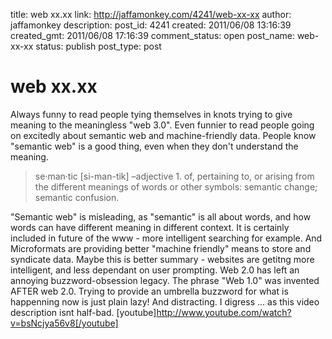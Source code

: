 title: web xx.xx
link: http://jaffamonkey.com/4241/web-xx-xx
author: jaffamonkey
description: 
post_id: 4241
created: 2011/06/08 13:16:39
created_gmt: 2011/06/08 17:16:39
comment_status: open
post_name: web-xx-xx
status: publish
post_type: post

# web xx.xx

Always funny to read people tying themselves in knots trying to give meaning to the meaningless "web 3.0". Even funnier to read people going on excitedly about semantic web and machine-friendly data. People know "semantic web" is a good thing, even when they don't understand the meaning. 

> se·man·tic [si-man-tik] –adjective 1\. of, pertaining to, or arising from the different meanings of words or other symbols: semantic change; semantic confusion. 

"Semantic web" is misleading, as "semantic" is all about words, and how words can have different meaning in different context. It is certainly included in future of the www - more intelligent searching for example. And Microformats are providing better "machine friendly" means to store and syndicate data. Maybe this is better summary - websites are getitng more intelligent, and less dependant on user prompting. Web 2.0 has left an annoying buzzword-obsession legacy. The phrase "Web 1.0" was invented AFTER web 2.0. Trying to provide an umbrella buzzword for what is happenning now is just plain lazy! And distracting. I digress ... as this video description isnt half-bad. [youtube]http://www.youtube.com/watch?v=bsNcjya56v8[/youtube]